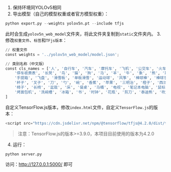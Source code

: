 1. 保持环境同YOLOv5相同
2. 导出模型（自己的模型权重或者官方模型权重）：
```python
python export.py --weights yolov5n.pt --include tfjs
```
此时会生成`yolov5n_web_model`文件夹，将此文件夹复制到`static`文件夹内。
3. 修改`权重文件`、`标签`和`TFjs版本`：
```python
// 权重文件
const weights = '../yolov5n_web_model/model.json';

// 类别名称（中文版）
const cls_names = ['人', '自行车', '汽车', '摩托车', '飞机', '公交车', '火车', '卡车', '船', '红绿灯', '消防栓', '停止标志',
    '停车收费表', '长凳', '鸟', '猫', '狗', '马', '羊', '牛', '象', '熊', '斑马', '长颈鹿', '背包', '雨伞', '手提包', '领带',
    '手提箱', '飞盘', '滑雪板', '单板滑雪', '运动球', '风筝', '棒球棒', '棒球手套', '滑板', '冲浪板', '网球拍', '瓶子', '红酒杯',
    '杯子', '叉子', '刀', '勺', '碗', '香蕉', '苹果', '三明治', '橙子', '西兰花', '胡萝卜', '热狗', '比萨', '甜甜圈', '蛋糕',
    '椅子', '长椅', '盆栽', '床', '餐桌', '马桶', '电视', '笔记本电脑', '鼠标', '遥控器', '键盘', '手机', '微波炉', '烤箱',
    '烤面包机', '洗碗槽', '冰箱', '书', '时钟', '花瓶', '剪刀', '泰迪熊', '吹风机', '牙刷'
]
```

自定义TensorFlow.js版本，修改`index.html`文件，自定义`TensorFlow.js`的版本：
```python
<script src="https://cdn.jsdelivr.net/npm/@tensorflow/tfjs@4.2.0/dist/tf.min.js"></script>
```
> 注意：TensorFlow.js的版本>=3.9.0，本项目目前使用的版本为4.2.0

4. 运行：
```python
python server.py
```
访问：http://127.0.0.1:5000/ 即可